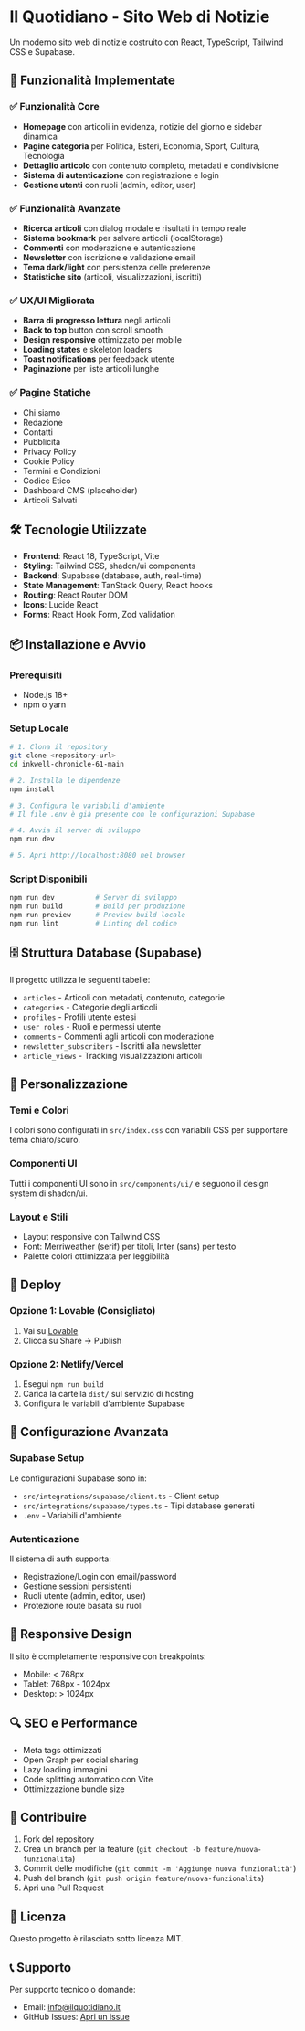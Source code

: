 # Il Quotidiano - Sito Web di Notizie

Un moderno sito web di notizie costruito con React, TypeScript, Tailwind CSS e Supabase.

## 🚀 Funzionalità Implementate

### ✅ Funzionalità Core
- **Homepage** con articoli in evidenza, notizie del giorno e sidebar dinamica
- **Pagine categoria** per Politica, Esteri, Economia, Sport, Cultura, Tecnologia
- **Dettaglio articolo** con contenuto completo, metadati e condivisione
- **Sistema di autenticazione** con registrazione e login
- **Gestione utenti** con ruoli (admin, editor, user)

### ✅ Funzionalità Avanzate
- **Ricerca articoli** con dialog modale e risultati in tempo reale
- **Sistema bookmark** per salvare articoli (localStorage)
- **Commenti** con moderazione e autenticazione
- **Newsletter** con iscrizione e validazione email
- **Tema dark/light** con persistenza delle preferenze
- **Statistiche sito** (articoli, visualizzazioni, iscritti)

### ✅ UX/UI Migliorata
- **Barra di progresso lettura** negli articoli
- **Back to top** button con scroll smooth
- **Design responsive** ottimizzato per mobile
- **Loading states** e skeleton loaders
- **Toast notifications** per feedback utente
- **Paginazione** per liste articoli lunghe

### ✅ Pagine Statiche
- Chi siamo
- Redazione  
- Contatti
- Pubblicità
- Privacy Policy
- Cookie Policy
- Termini e Condizioni
- Codice Etico
- Dashboard CMS (placeholder)
- Articoli Salvati

## 🛠 Tecnologie Utilizzate

- **Frontend**: React 18, TypeScript, Vite
- **Styling**: Tailwind CSS, shadcn/ui components
- **Backend**: Supabase (database, auth, real-time)
- **State Management**: TanStack Query, React hooks
- **Routing**: React Router DOM
- **Icons**: Lucide React
- **Forms**: React Hook Form, Zod validation

## 📦 Installazione e Avvio

### Prerequisiti
- Node.js 18+ 
- npm o yarn

### Setup Locale

```bash
# 1. Clona il repository
git clone <repository-url>
cd inkwell-chronicle-61-main

# 2. Installa le dipendenze
npm install

# 3. Configura le variabili d'ambiente
# Il file .env è già presente con le configurazioni Supabase

# 4. Avvia il server di sviluppo
npm run dev

# 5. Apri http://localhost:8080 nel browser
```

### Script Disponibili

```bash
npm run dev          # Server di sviluppo
npm run build        # Build per produzione  
npm run preview      # Preview build locale
npm run lint         # Linting del codice
```

## 🗄 Struttura Database (Supabase)

Il progetto utilizza le seguenti tabelle:

- `articles` - Articoli con metadati, contenuto, categorie
- `categories` - Categorie degli articoli
- `profiles` - Profili utente estesi
- `user_roles` - Ruoli e permessi utente
- `comments` - Commenti agli articoli con moderazione
- `newsletter_subscribers` - Iscritti alla newsletter
- `article_views` - Tracking visualizzazioni articoli

## 🎨 Personalizzazione

### Temi e Colori
I colori sono configurati in `src/index.css` con variabili CSS per supportare tema chiaro/scuro.

### Componenti UI
Tutti i componenti UI sono in `src/components/ui/` e seguono il design system di shadcn/ui.

### Layout e Stili
- Layout responsive con Tailwind CSS
- Font: Merriweather (serif) per titoli, Inter (sans) per testo
- Palette colori ottimizzata per leggibilità

## 🚀 Deploy

### Opzione 1: Lovable (Consigliato)
1. Vai su [Lovable](https://lovable.dev/projects/e9756fe2-4b34-4735-a9fd-2697dff2efdb)
2. Clicca su Share → Publish

### Opzione 2: Netlify/Vercel
1. Esegui `npm run build`
2. Carica la cartella `dist/` sul servizio di hosting
3. Configura le variabili d'ambiente Supabase

## 🔧 Configurazione Avanzata

### Supabase Setup
Le configurazioni Supabase sono in:
- `src/integrations/supabase/client.ts` - Client setup
- `src/integrations/supabase/types.ts` - Tipi database generati
- `.env` - Variabili d'ambiente

### Autenticazione
Il sistema di auth supporta:
- Registrazione/Login con email/password
- Gestione sessioni persistenti
- Ruoli utente (admin, editor, user)
- Protezione route basata su ruoli

## 📱 Responsive Design

Il sito è completamente responsive con breakpoints:
- Mobile: < 768px
- Tablet: 768px - 1024px  
- Desktop: > 1024px

## 🔍 SEO e Performance

- Meta tags ottimizzati
- Open Graph per social sharing
- Lazy loading immagini
- Code splitting automatico con Vite
- Ottimizzazione bundle size

## 🤝 Contribuire

1. Fork del repository
2. Crea un branch per la feature (`git checkout -b feature/nuova-funzionalita`)
3. Commit delle modifiche (`git commit -m 'Aggiunge nuova funzionalità'`)
4. Push del branch (`git push origin feature/nuova-funzionalita`)
5. Apri una Pull Request

## 📄 Licenza

Questo progetto è rilasciato sotto licenza MIT.

## 📞 Supporto

Per supporto tecnico o domande:
- Email: info@ilquotidiano.it
- GitHub Issues: [Apri un issue](https://github.com/your-repo/issues)
